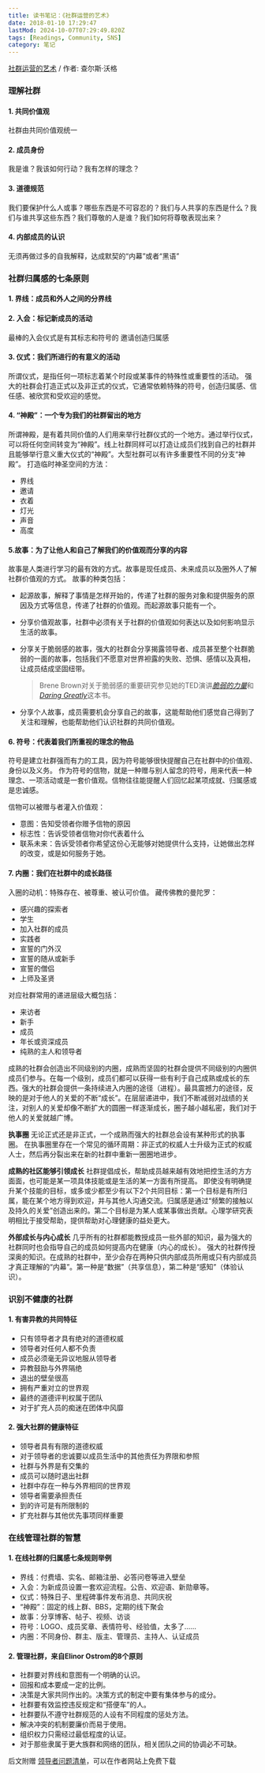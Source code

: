 ```yaml
---
title: 读书笔记：《社群运营的艺术》
date: 2018-01-10 17:29:47
lastMod: 2024-10-07T07:29:49.820Z
tags: [Readings, Community, SNS]
category: 笔记
---
```


[社群运营的艺术](https://book.douban.com/subject/27101605/) / 作者: 查尔斯·沃格

### **理解社群**

#### **1. 共同价值观**

社群由共同价值观统一

#### **2. 成员身份**

我是谁？我该如何行动？我有怎样的理念？

#### **3. 道德规范**

我们要保护什么人或事？哪些东西是不可容忍的？我们与人共享的东西是什么？我们与谁共享这些东西？我们尊敬的人是谁？我们如何将尊敬表现出来？

#### **4. 内部成员的认识**

无须再做过多的自我解释，达成默契的“内幕”或者“黑语”

### 社群归属感的七条原则

#### **1. 界线：成员和外人之间的分界线**

#### **2. 入会：标记新成员的活动**

最棒的入会仪式是有其标志和符号的
邀请创造归属感

#### **3. 仪式：我们所进行的有意义的活动**

所谓仪式，是指任何一项标志着某个时段或某事件的特殊性或重要性的活动。
强大的社群会打造正式以及非正式的仪式，它通常依赖特殊的符号，创造归属感、信任感、被欣赏和受欢迎的感觉。

#### **4. “神殿”：一个专为我们的社群留出的地方**

所谓神殿，是有着共同价值的人们用来举行社群仪式的一个地方。通过举行仪式，可以将任何空间转变为“神殿”。线上社群同样可以打造让成员们找到自己的社群并且能够举行意义重大仪式的“神殿”。大型社群可以有许多重要性不同的分支“神殿”。
打造临时神圣空间的方法：

- 界线
- 邀请
- 衣着
- 灯光
- 声音
- 高度

#### **5.故事：为了让他人和自己了解我们的价值观而分享的内容**

故事是人类进行学习的最有效的方式。故事是现任成员、未来成员以及圈外人了解社群价值观的方式。
故事的种类包括：

- 起源故事，解释了事情是怎样开始的，传递了社群的服务对象和提供服务的原因及方式等信息，传递了社群的价值观。而起源故事只能有一个。

- 分享价值观故事，社群中必须有关于社群的价值观如何表达以及如何影响显示生活的故事。

- 分享关于脆弱感的故事，强大的社群会分享揭露领导者、成员甚至整个社群脆弱的一面的故事，包括我们不愿意对世界袒露的失败、恐惧、感情以及真相，让成员结成坚固纽带。

  > Brene Brown对关于脆弱感的重要研究参见她的TED演讲[_脆弱的力量_](https://www.ted.com/talks/brene_brown_on_vulnerability)和[_Daring Greatly_](https://book.douban.com/subject/11403211/)这本书。

- 分享个人故事，成员需要机会分享自己的故事，这能帮助他们感觉自己得到了关注和理解，也能帮助他们认识社群的共同价值观。

#### **6. 符号：代表着我们所重视的理念的物品**

符号是建立社群强而有力的工具，因为符号能够很快提醒自己在社群中的价值观、身份以及义务。
作为符号的信物，就是一种赠与别人留念的符号，用来代表一种理念、一项活动或是一套价值观。信物往往能提醒人们回忆起某项成就、归属感或是忠诚感。

信物可以被赠与者灌入价值观：

- 意图：告知受领者你赠予信物的原因
- 标志性：告诉受领者信物对你代表着什么
- 联系未来：告诉受领者你希望这份心无能够对她提供什么支持，让她做出怎样的改变，或是如何服务于她。

#### **7. 内圈：我们在社群中的成长路径**

入圈的动机：特殊存在、被尊重、被认可价值。
藏传佛教的曼陀罗：

- 感兴趣的探索者
- 学生
- 加入社群的成员
- 实践者
- 宣誓的门外汉
- 宣誓的随从或新手
- 宣誓的僧侣
- 上师及圣贤

对应社群常用的递进层级大概包括：

- 来访者
- 新手
- 成员
- 年长或资深成员
- 纯熟的主人和领导者

成熟的社群会创造出不同级别的内圈，成熟而坚固的社群会提供不同级别的内圈供成员们参与。在每一个级别，成员们都可以获得一些有利于自己成熟或成长的东西。强大的社群会提供一条持续进入内圈的途径（进程）。最具震撼力的途径，反映的是对于他人的关爱的不断“成长”。在层层递进中，我们不断减弱对战绩的关注，对别人的关爱却像不断扩大的圆圈一样逐渐成长，圈子越小越私密，我们对于他人的关爱就越广博。

**执事圈**
无论正式还是非正式，一个成熟而强大的社群总会设有某种形式的执事圈。
在执事圈里存在一个常见的循环周期：非正式的权威人士升级为正式的权威人士，然后再分裂出来在新的社群中重新一圈圈地进步。

**成熟的社区能够引领成长**
社群提倡成长，帮助成员越来越有效地把控生活的方方面面，也可能是某一项具体技能或是生活的某一方面有所提高。
即使没有明确提升某个技能的目标，或多或少都至少有以下2个共同目标：第一个目标是有所归属，能在某个地方得到欢迎，并与其他人沟通交流。归属感是通过“频繁的接触以及持久的关爱”创造出来的。第二个目标是为某人或某事做出贡献。心理学研究表明相比于接受帮助，提供帮助对心理健康的益处更大。

**外部成长与内心成长**
几乎所有的社群都能教授成员一些外部的知识，最为强大的社群同时也会指导自己的成员如何提高内在健康（内心的成长）。
强大的社群传授深奥的知识。在成熟的社群中，至少会存在两种只供内部成员所用或只有内部成员才真正理解的“内幕”。第一种是“数据”（共享信息），第二种是“感知”（体验认识）。

### **识别不健康的社群**

#### **1. 有害异教的共同特征**

- 只有领导者才具有绝对的道德权威
- 领导者对任何人都不负责
- 成员必须毫无异议地服从领导者
- 异教鼓励与外界隔绝
- 退出的壁垒很高
- 拥有严重对立的世界观
- 最终的道德评判权属于团队
- 对于扩充人员的痴迷在团体中风靡

#### **2. 强大社群的健康特征**

- 领导者具有有限的道德权威
- 对于领导者的忠诚要以成员生活中的其他责任为界限和参照
- 社群与外界是有交集的
- 成员可以随时退出社群
- 社群中存在一种与外界相同的世界观
- 领导者需要承担责任
- 到的许可是有所限制的
- 扩充社群与其他优先事项同样重要

### **在线管理社群的智慧**

#### **1. 在线社群的归属感七条规则举例**

- 界线：付费墙、实名、邮箱注册、必答问卷等进入壁垒
- 入会：为新成员设置一套欢迎流程。公告、欢迎语、新勋章等。
- 仪式：特殊日子、里程碑事件发布消息、共同庆祝
- “神殿”：固定的线上群、BBS，定期的线下聚会
- 故事：分享博客、帖子、视频、访谈
- 符号：LOGO、成员奖章、表情符号、经验值，太多了……
- 内圈：不同身份、群主、版主、管理员、主持人、认证成员

#### **2. 管理社群，来自Elinor Ostrom的8个原则**

- 社群要对界线和意图有一个明确的认识。
- 回报和成本要成一定的比例。
- 决策是大家共同作出的。决策方式的制定中要有集体参与的成分。
- 社群要有效监控违反规定和“搭便车”的人。
- 社群要队不遵守社群规范的人设有不同程度的惩处方法。
- 解决冲突的机制要廉价而易于使用。
- 组织权力只需经过最低程度的认证。
- 对于那些隶属于更大族群和网络的团队，相关团队之间的协调必不可缺。

后文附赠 [领导者问题清单](http://www.charlesvogl.com/downloads/)，可以在作者网站上免费下载
